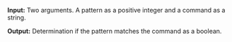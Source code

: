 **Input:** Two arguments. A pattern as a positive integer and a command as a string. 

**Output:** Determination if the pattern matches the command as a boolean.
